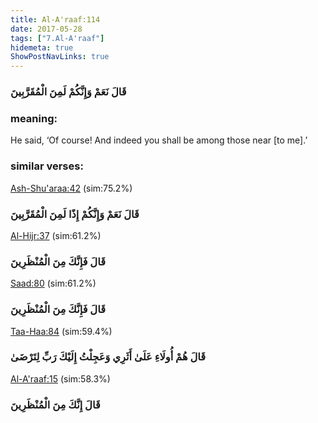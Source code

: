 ```yaml
---
title: Al-A'raaf:114
date: 2017-05-28
tags: ["7.Al-A'raaf"]
hidemeta: true 
ShowPostNavLinks: true 
---
```

### قَالَ نَعَمْ وَإِنَّكُمْ لَمِنَ الْمُقَرَّبِينَ
### meaning: 
He said, ‘Of course! And indeed you shall be among those near [to me].’
### similar verses: 

[Ash-Shu'araa:42](/26/42) (sim:75.2%)

### قَالَ نَعَمْ وَإِنَّكُمْ إِذًا لَمِنَ الْمُقَرَّبِينَ

[Al-Hijr:37](/15/37) (sim:61.2%)

### قَالَ فَإِنَّكَ مِنَ الْمُنْظَرِينَ

[Saad:80](/38/80) (sim:61.2%)

### قَالَ فَإِنَّكَ مِنَ الْمُنْظَرِينَ

[Taa-Haa:84](/20/84) (sim:59.4%)

### قَالَ هُمْ أُولَاءِ عَلَىٰ أَثَرِي وَعَجِلْتُ إِلَيْكَ رَبِّ لِتَرْضَىٰ

[Al-A'raaf:15](/7/15) (sim:58.3%)

### قَالَ إِنَّكَ مِنَ الْمُنْظَرِينَ
